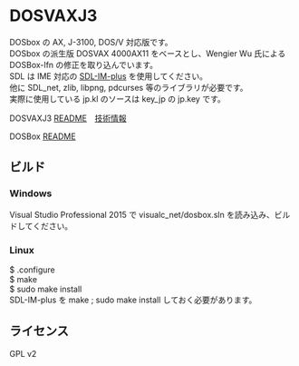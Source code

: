 DOSVAXJ3
====

DOSbox の AX, J-3100, DOS/V 対応版です。  
DOSbox の派生版 DOSVAX 4000AX11 をベースとし、Wengier Wu 氏による DOSBox-lfn の修正を取り込んでいます。  
SDL は IME 対応の [SDL-IM-plus](https://github.com/nanshiki/SDL-IM-plus) を使用してください。  
他に SDL_net, zlib, libpng, pdcurses 等のライブラリが必要です。  
実際に使用している jp.kl のソースは key_jp の jp.key です。  

DOSVAXJ3 [README](https://github.com/nanshiki/DOSVAXJ3/blob/master/README.txt)　[技術情報](https://github.com/nanshiki/DOSVAXJ3/blob/master/Knowledge.txt)  

DOSBox [README](https://github.com/nanshiki/DOSVAXJ3/blob/master/README_DOSBox.txt)  

## ビルド
### Windows  
Visual Studio Professional 2015 で visualc_net/dosbox.sln を読み込み、ビルドしてください。  

### Linux  
$ .configure  
$ make  
$ sudo make install  
SDL-IM-plus を make ; sudo make install しておく必要があります。  

## ライセンス
GPL v2
